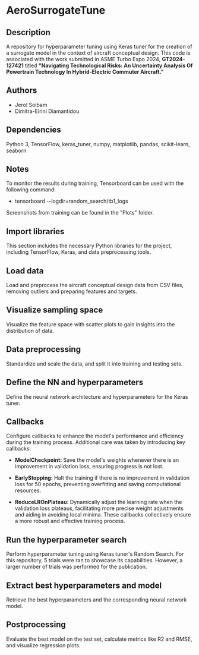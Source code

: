 # AeroSurrogateTune

## Description
A repository for hyperparameter tuning using Keras tuner for the creation of a surrogate model in the context of aircraft conceptual design. This code is associated with the work submitted in ASME Turbo Expo 2024, **GT2024-127421** titled **"Navigating Technological Risks: An Uncertainty Analysis Of Powertrain Technology In
Hybrid-Electric Commuter Aircraft."**

## Authors
- Jerol Soibam
- Dimitra-Eirini Diamantidou
  
## Dependencies
Python 3, TensorFlow, keras_tuner, numpy, matplotlib, pandas, scikit-learn, seaborn

## Notes 
To monitor the results during training, Tensorboard can be used with the following command:

- tensorboard --logdir=random_search/tb1_logs

Screenshots from training can be found in the "Plots" folder.

## Import libraries
This section includes the necessary Python libraries for the project, including TensorFlow, Keras, and data preprocessing tools.

## Load data
Load and preprocess the aircraft conceptual design data from CSV files, removing outliers and preparing features and targets.

## Visualize sampling space
Visualize the feature space with scatter plots to gain insights into the distribution of data.

## Data preprocessing
Standardize and scale the data, and split it into training and testing sets.

## Define the NN and hyperparameters
Define the neural network architecture and hyperparameters for the Keras tuner.

## Callbacks
Configure callbacks to enhance the model's performance and efficiency during the training process. Additional care was taken by introducing key callbacks:

- **ModelCheckpoint:** Save the model's weights whenever there is an improvement in validation loss, ensuring progress is not lost.

- **EarlyStopping:** Halt the training if there is no improvement in validation loss for 50 epochs, preventing overfitting and saving computational resources.

- **ReduceLROnPlateau:** Dynamically adjust the learning rate when the validation loss plateaus, facilitating more precise weight adjustments and aiding in avoiding local minima. These callbacks collectively ensure a more robust and effective training process.

## Run the hyperparameter search
Perform hyperparameter tuning using Keras tuner's Random Search. For this repository, 5 trials were ran to showcase its capabilities. However, a larger number of trials was performed for the publication. 

## Extract best hyperparameters and model
Retrieve the best hyperparameters and the corresponding neural network model.

## Postprocessing
Evaluate the best model on the test set, calculate metrics like R2 and RMSE, and visualize regression plots.
